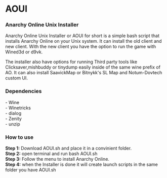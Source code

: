 # AOUI
<h3>Anarchy Online Unix Installer</h3>

Anarchy Online Unix Installer or AOUI for short is a simple bash script that installs Anarchy Online on your Unix system.
It can install the old client and new client. With the new client you have the option to run the game with Wined3d or d9vk.

The installer also have options for running Third party tools like Clicksaver,mishbuddy or tinydump easily inside of the same wine prefix of AO.
It can also install SaavickMap or Bitnykk's SL Map and Notum-Dovtech custom UI.

<h3>Dependencies</h3>
- Wine<br>
- Winetricks<br>
- dialog<br>
- Zenity<br>
- unzip


<h3>How to use</h3>
  <b>Step 1:</b> Download AOUI.sh and place it in a convinient folder.<br>
  <b>Step 2:</b> open terminal and run bash AOUI.sh<br>
  <b>Step 3:</b> Follow the menu to install Anarchy Online.<br>
  <b>Step 4:</b> when the Installer is done it will create launch scripts in the same folder you have AOUI.sh<br>
